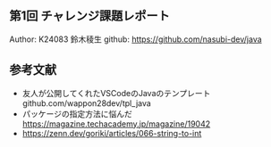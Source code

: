 第1回 チャレンジ課題レポート
----

Author: K24083 鈴木稜生
github: https://github.com/nasubi-dev/java

## 参考文献

- 友人が公開してくれたVSCodeのJavaのテンプレート github.com/wappon28dev/tpl_java
- パッケージの指定方法に悩んだ https://magazine.techacademy.jp/magazine/19042
- https://zenn.dev/goriki/articles/066-string-to-int
